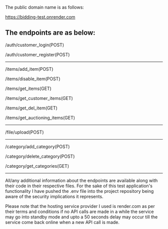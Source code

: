 The public domain name is as follows:

https://bidding-test.onrender.com

The endpoints are as below:
----------------------------------------------------------------------------------------------------
/auth/customer_login(POST)

/auth/customer_register(POST)

----------------------------------------------------------------------------------------------------

/items/add_item(POST)

/items/disable_item(POST)

/items/get_items(GET)

/items/get_customer_items(GET)

/items/get_del_item(GET)

/items/get_auctioning_items(GET)

----------------------------------------------------------------------------------------------------

/file/upload(POST)

----------------------------------------------------------------------------------------------------

/category/add_category(POST)

/category/delete_category(POST)

/category/get_categories(GET)

----------------------------------------------------------------------------------------------------

All/any additional information about the endpoints are available along with their code in their respective files.
For the sake of this test application's functionality I have pushed the .env file into the project repository being aware of the security implications it represents.

Please note that the hosting service provider I used is render.com
as per their terms and conditions if no API calls are made in a while the service may go into standby mode and upto a 50 seconds delay may occur till the service come back online when a new API call is made.